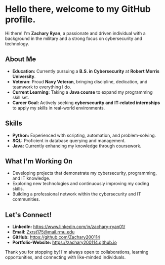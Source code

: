 # Hello there, welcome to my GitHub profile.

Hi there! I'm **Zachary Ryan**, a passionate and driven individual with a background in the military and a strong focus on cybersecurity and technology.

## About Me
- **Education:** Currently pursuing a **B.S. in Cybersecurity** at **Robert Morris University**.
- **Veteran:** Proud **Navy Veteran**, bringing discipline, dedication, and teamwork to everything I do.
- **Current Learning:** Taking a **Java course** to expand my programming skill set.
- **Career Goal:** Actively seeking **cybersecurity and IT-related internships** to apply my skills in real-world environments.

## Skills
-  **Python:** Experienced with scripting, automation, and problem-solving.
- **SQL:** Proficient in database querying and management.
- **Java:** Currently enhancing my knowledge through coursework.

## What I'm Working On
- Developing projects that demonstrate my cybersecurity, programming, and IT knowledge.
- Exploring new technologies and continuously improving my coding skills.
- Building a professional network within the cybersecurity and IT communities.

## Let's Connect!
- **LinkedIn:** https://www.linkedin.com/in/zachary-ryan01/
- **Email:** Zxrst175@mail.rmu.edu
- **GitHub:** https://github.com/Zachary200114
- **Portfolio-Website:** https://zachary200114.github.io

Thank you for stopping by! I'm always open to collaborations, learning opportunities, and connecting with like-minded individuals. 
